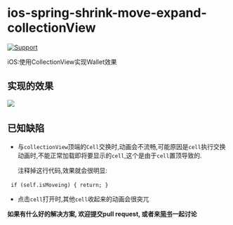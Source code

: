 # ios-spring-shrink-move-expand-collectionView 

[![Support](https://img.shields.io/badge/platform-iOS8%2B-blue.svg?style=flat)](https://www.apple.com/nl/ios/)&nbsp;



iOS:使用CollectionView实现Wallet效果 

## 实现的效果

![](https://github.com/TactBoy/ios-spring-shrink-move-expand-collectionView/raw/master/效果.gif)     

## 已知缺陷
* 与`collectionView`顶端的`Cell`交换时,动画会不流畅,可能原因是`cell`执行交换动画时,不能正常加载即将要显示的`cell`,这个是由于`cell`置顶导致的.

    注释掉这行代码,效果就会很明显:
    
     ```
        if (self.isMoveing) {
          return;
        }
     ```
     
* 点击`cell`打开时,其他`cell`收起来的动画会很突兀

**如果有什么好的解决方案, 欢迎提交pull request, 或者来[简书](http://www.jianshu.com/p/b0fa1daa8665)一起讨论**


